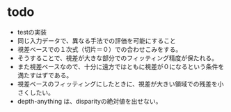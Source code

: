 # todo
- testの実装
- 同じ入力データで、異なる手法での評価を可能にすること
- 視差ベースでの１次式（切片＝０）での合わせこみをする。
- そうすることで、視差が大きな部分でのフィッティング精度が保たれる。
- また視差ベースなので、十分に遠方ではともに視差が０になるという条件を満たすはずである。
- 視差ベースのフィッティングにしたときに、視差が大きい領域での残差を小さくしたい。
- depth-anything は、disparityの絶対値を出せない。
